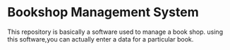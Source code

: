 # Bookshop Management System
This repository is basically a software used to manage a book shop.
using this software,you can actually enter a data for a particular book.
